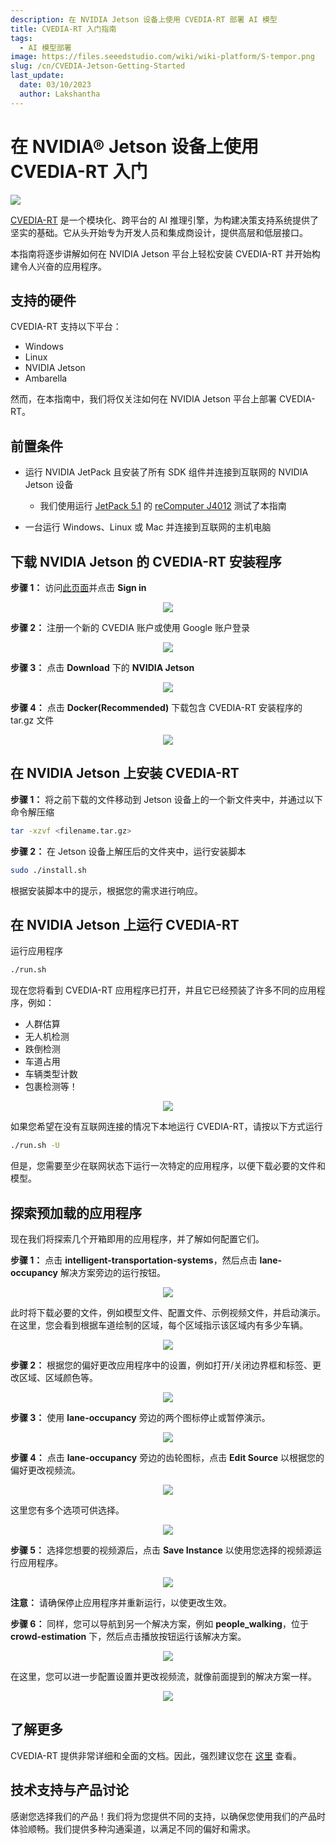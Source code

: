 ```yaml
---
description: 在 NVIDIA Jetson 设备上使用 CVEDIA-RT 部署 AI 模型
title: CVEDIA-RT 入门指南
tags:
  - AI 模型部署
image: https://files.seeedstudio.com/wiki/wiki-platform/S-tempor.png
slug: /cn/CVEDIA-Jetson-Getting-Started
last_update:
  date: 03/10/2023
  author: Lakshantha
---
```


# 在 NVIDIA® Jetson 设备上使用 CVEDIA-RT 入门

<div style={{textAlign:'center'}}><img src="https://files.seeedstudio.com/wiki/CVEDIA/thumb.gif" style={{width:1000, height:'auto'}}/></div>

[CVEDIA-RT](https://www.cvedia.com/cvedia-rt) 是一个模块化、跨平台的 AI 推理引擎，为构建决策支持系统提供了坚实的基础。它从头开始专为开发人员和集成商设计，提供高层和低层接口。

本指南将逐步讲解如何在 NVIDIA Jetson 平台上轻松安装 CVEDIA-RT 并开始构建令人兴奋的应用程序。

## 支持的硬件

CVEDIA-RT 支持以下平台：

- Windows
- Linux 
- NVIDIA Jetson
- Ambarella

然而，在本指南中，我们将仅关注如何在 NVIDIA Jetson 平台上部署 CVEDIA-RT。

## 前置条件

- 运行 NVIDIA JetPack 且安装了所有 SDK 组件并连接到互联网的 NVIDIA Jetson 设备

  - 我们使用运行 [JetPack 5.1](https://developer.nvidia.com/embedded/jetpack-sdk-51) 的 [reComputer J4012](https://www.seeedstudio.com/reComputer-J4012-p-5586.html) 测试了本指南
- 一台运行 Windows、Linux 或 Mac 并连接到互联网的主机电脑

## 下载 NVIDIA Jetson 的 CVEDIA-RT 安装程序

**步骤 1：** 访问[此页面](https://rt.cvedia.com/)并点击 **Sign in**

<div align="center"><img width={500} src="https://files.seeedstudio.com/wiki/CVEDIA/10.png" /></div>

**步骤 2：** 注册一个新的 CVEDIA 账户或使用 Google 账户登录

<div align="center"><img width={300} src="https://files.seeedstudio.com/wiki/CVEDIA/14.png" /></div>

**步骤 3：** 点击 **Download** 下的 **NVIDIA Jetson**

<div align="center"><img width={500} src="https://files.seeedstudio.com/wiki/CVEDIA/12.jpg" /></div>

**步骤 4：** 点击 **Docker(Recommended)** 下载包含 CVEDIA-RT 安装程序的 tar.gz 文件

<div align="center"><img width={1000} src="https://files.seeedstudio.com/wiki/CVEDIA/13.png" /></div>

## 在 NVIDIA Jetson 上安装 CVEDIA-RT

**步骤 1：** 将之前下载的文件移动到 Jetson 设备上的一个新文件夹中，并通过以下命令解压缩

```sh
tar -xzvf <filename.tar.gz>
```

**步骤 2：** 在 Jetson 设备上解压后的文件夹中，运行安装脚本

```sh
sudo ./install.sh
```

根据安装脚本中的提示，根据您的需求进行响应。

## 在 NVIDIA Jetson 上运行 CVEDIA-RT

运行应用程序

```sh
./run.sh
```

现在您将看到 CVEDIA-RT 应用程序已打开，并且它已经预装了许多不同的应用程序，例如：

- 人群估算
- 无人机检测
- 跌倒检测
- 车道占用
- 车辆类型计数
- 包裹检测等！

<div align="center"><img width={1000} src="https://files.seeedstudio.com/wiki/CVEDIA/15.png" /></div>

如果您希望在没有互联网连接的情况下本地运行 CVEDIA-RT，请按以下方式运行

```sh
./run.sh -U
```

但是，您需要至少在联网状态下运行一次特定的应用程序，以便下载必要的文件和模型。

## 探索预加载的应用程序

现在我们将探索几个开箱即用的应用程序，并了解如何配置它们。

**步骤 1：** 点击 **intelligent-transportation-systems**，然后点击 **lane-occupancy** 解决方案旁边的运行按钮。

<div align="center"><img width={1000} src="https://files.seeedstudio.com/wiki/CVEDIA/2.jpg" /></div>

此时将下载必要的文件，例如模型文件、配置文件、示例视频文件，并启动演示。在这里，您会看到根据车道绘制的区域，每个区域指示该区域内有多少车辆。

<div align="center"><img width={1000} src="https://files.seeedstudio.com/wiki/CVEDIA/lane-GIF.gif" /></div>

**步骤 2：** 根据您的偏好更改应用程序中的设置，例如打开/关闭边界框和标签、更改区域、区域颜色等。

<div align="center"><img width={350} src="https://files.seeedstudio.com/wiki/CVEDIA/3.jpg" /></div>

**步骤 3：** 使用 **lane-occupancy** 旁边的两个图标停止或暂停演示。

<div align="center"><img width={300} src="https://files.seeedstudio.com/wiki/CVEDIA/4.jpg" /></div>

**步骤 4：** 点击 **lane-occupancy** 旁边的齿轮图标，点击 **Edit Source** 以根据您的偏好更改视频流。

<div align="center"><img width={550} src="https://files.seeedstudio.com/wiki/CVEDIA/5.jpg" /></div>

这里您有多个选项可供选择。

<div align="center"><img width={400} src="https://files.seeedstudio.com/wiki/CVEDIA/6.jpg" /></div>

**步骤 5：** 选择您想要的视频源后，点击 **Save Instance** 以使用您选择的视频源运行应用程序。

<div align="center"><img width={350} src="https://files.seeedstudio.com/wiki/CVEDIA/7.jpg" /></div>

**注意：** 请确保停止应用程序并重新运行，以使更改生效。

**步骤 6：** 同样，您可以导航到另一个解决方案，例如 **people_walking**，位于 **crowd-estimation** 下，然后点击播放按钮运行该解决方案。

<div align="center"><img width={1000} src="https://files.seeedstudio.com/wiki/CVEDIA/Crowd-GIF-small.gif" /></div>

在这里，您可以进一步配置设置并更改视频流，就像前面提到的解决方案一样。

<div align="center"><img width={180} src="https://files.seeedstudio.com/wiki/CVEDIA/9.jpg" /></div>

## 了解更多

CVEDIA-RT 提供非常详细和全面的文档。因此，强烈建议您在 [这里](http://docs.cvedia.com) 查看。

## 技术支持与产品讨论

感谢您选择我们的产品！我们将为您提供不同的支持，以确保您使用我们的产品时体验顺畅。我们提供多种沟通渠道，以满足不同的偏好和需求。

<div class="button_tech_support_container">
<a href="https://forum.seeedstudio.com/" class="button_forum"></a> 
<a href="https://www.seeedstudio.com/contacts" class="button_email"></a>
</div>

<div class="button_tech_support_container">
<a href="https://discord.gg/eWkprNDMU7" class="button_discord"></a> 
<a href="https://github.com/Seeed-Studio/wiki-documents/discussions/69" class="button_discussion"></a>
</div>